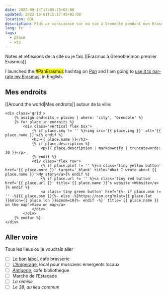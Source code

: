 ```yaml
---
date: 2022-09-14T17:09:25+02:00
updated: 2022-10-01T15:17:40+02:00
location: BDL
description: Flux de conscience sur ma vie à Grenoble pendant mon Erasmus.
lang: fr
tags:
  - place
  - wip
---
```

Notes et réflexions de la cité ou je fais [[Erasmus à Grenoble|mon premier Erasmus]]

<div class='blue box' lang='en'>
	I launched the <mark>#PanErasmus</mark> hashtag on <cite><a href='https://social.scambi.org' title='Pan Social'>Pan</a></cite> and I am going to <a href='https://social.scambi.org/web/tags/PanErasmus' title='“#PanErasmus” hashtag on Pan'>use it to narrate my Erasmus</a>, in English.
</div>

## Mes endroits

[[Around the world|Mes endroits]] autour de la ville:

	<div class='grid'>
		{% assign endroits = places | where: 'city', 'Grenoble' %}
		{% for place in endroits %}
			<div class='vertical flex box'>
				{% if place.img != '' %}<img src='{{ place.img }}' alt='{{ place.name }}'>{% endif %}
				<h3>{{ place.name }}</h3>
				{% if place.description %}
					<p>{{ place.description | markdownify | truncatewords: 30 }}</p>
				{% endif %}
				<div class='flex row'>
					{% if place.plot != '' %}<a class='tiny yellow button' href='{{ place.more }}' target='_blank' title='What I wrote about {{ place.name }}'>My story</a>{% endif %}
					{% if place.url != '' %}<a class='tiny red button' href='{{ place.url }}' title='{{ place.name }}’s website'>Website</a>{% endif %}
					<a class='tiny green button' href='{%- if place.osm != '' -%}{{ place.osm }}{%- else -%}https://osm.org?mlat={{ place.lat }}&mlon={{ place.lon }}&zoom=18{%- endif -%}' title='{{ place.name }} on the map'>View on map</a>
				</div>
			</div>
		{% endfor %}
	</div>

## Aller voire

Tous les lieus ou je voudrais aller

- [ ] [Le bon label](https://lebonlabel.com), café brasserie
- [ ] [L’Amperage](https://amperage.fr), local pour musiciens émergents locaux
- [ ] <cite>[Antigone](https://www.bibliothequeantigone.org 'Antigone, cafè bibliothèque')</cite>, cafè bibliothèque
- [ ] Marché de l’Estacade
- [ ] <cite>La remise</cite>
- [ ] <cite>Le 38, au lieu commun</cite>